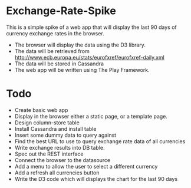 Exchange-Rate-Spike
===================

This is a simple spike of a web app that will display the last 90 days of currency exchange rates in the browser.

* The browser will display the data using the D3 library.
* The data will be retrieved from http://www.ecb.europa.eu/stats/eurofxref/eurofxref-daily.xml
* The data will be stored in Cassandra
* The web app will be written using The Play Framework.


Todo
====

* Create basic web app
* Display in the browser either a static page, or a template page.
* Design column-store table
* Install Cassandra and install table
* Insert some dummy data to query against
* Find the best URL to use to query exchange rate data of all currencies
* Write exchange results into DB table.
* Spec out the REST interface
* Connect the browser to the datasource
* Add a menu to allow the user to select a different currency
* Add a refresh all currencies button
* Write the D3 code which will displays the chart for the last 90 days



